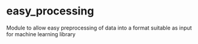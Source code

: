 # easy_processing
Module to allow easy preprocessing of data into a format suitable as input for machine learning library
